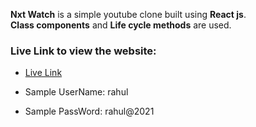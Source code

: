 **Nxt Watch** is a simple youtube clone built using **React js**. <br />
**Class components** and **Life cycle methods** are used. <br />

### Live Link to view the website: 
- [Live Link](youtubenxtwatch.ccbp.tech)

- Sample UserName: rahul
- Sample PassWord: rahul@2021
